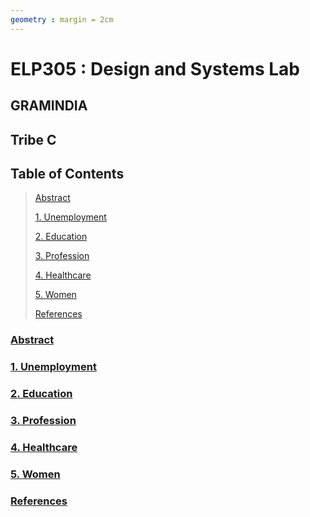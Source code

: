```yaml
---
geometry : margin = 2cm
---
```


# ELP305 : Design and Systems Lab   
## GRAMINDIA  
## Tribe C

## Table of Contents

> 
> [Abstract](#abstract)
>
> [1. Unemployment](#1-unmployment)
> 
> [2. Education](#2-education)
>
> [3. Profession](#3-profession)
> 
> [4. Healthcare](#4-healthcare)
> 
> [5. Women](#5-women)
>
> [References](#references)
>


### [Abstract](#table-of-contents)



### [1. Unemployment](#table-of-contents)




### [2. Education](#table-of-contents)





### [3. Profession](#table-of-contents)





### [4. Healthcare](#table-of-contents)






### [5. Women](#table-of-contents)






### [References](#table-of-contents)
    
  
